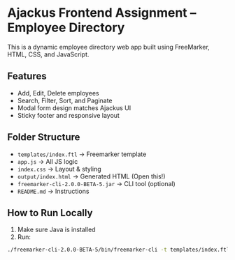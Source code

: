 # Ajackus Frontend Assignment – Employee Directory

This is a dynamic employee directory web app built using FreeMarker, HTML, CSS, and JavaScript.

## Features
- Add, Edit, Delete employees
- Search, Filter, Sort, and Paginate
- Modal form design matches Ajackus UI
- Sticky footer and responsive layout

## Folder Structure
- `templates/index.ftl` → Freemarker template
- `app.js` → All JS logic
- `index.css` → Layout & styling
- `output/index.html` → Generated HTML (Open this!)
- `freemarker-cli-2.0.0-BETA-5.jar` → CLI tool (optional)
- `README.md` → Instructions

## How to Run Locally
1. Make sure Java is installed
2. Run:
```bash
./freemarker-cli-2.0.0-BETA-5/bin/freemarker-cli -t templates/index.ftl -o output/index.html
